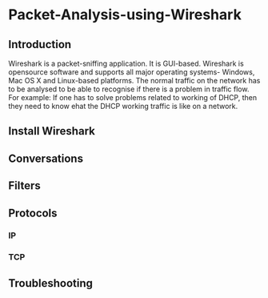 # Packet-Analysis-using-Wireshark

## Introduction
Wireshark is a packet-sniffing application. It is GUI-based. Wireshark is opensource software and supports all major operating systems- Windows, Mac OS X and Linux-based platforms. 
The normal traffic on the network has to be analysed to be able to recognise if there is a problem in traffic flow. For example: If one has to solve problems related to working of DHCP, then they need to know ehat the DHCP working traffic is like on a network.

## Install Wireshark

## Conversations

## Filters

## Protocols

### IP

### TCP

## Troubleshooting
